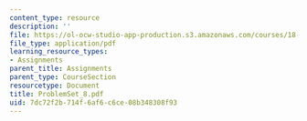 ```yaml
---
content_type: resource
description: ''
file: https://ol-ocw-studio-app-production.s3.amazonaws.com/courses/18-04-complex-variables-with-applications-fall-1999/7dc72f2b714f6af6c6ce08b348308f93_ProblemSet_8.pdf
file_type: application/pdf
learning_resource_types:
- Assignments
parent_title: Assignments
parent_type: CourseSection
resourcetype: Document
title: ProblemSet_8.pdf
uid: 7dc72f2b-714f-6af6-c6ce-08b348308f93
---
```

